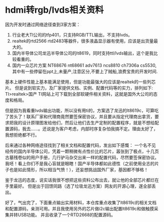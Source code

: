 # hdmi转rgb/lvds相关资料
因为开发时通过网络途径查到3家方案：
1. 行业老大TI公司的tfp401，只支持RGB/TTL输出，不支持lvds。
2. realtek的rtd2566 rtd2483等器件，很多液晶显示器有使用，应该是出货量最大的。
3. 国内半导体公司龙迅半导体公司的lt8619，同时支持ttl/lvds输出，这个是我比较看重的。
4. 国内一众芯片方案 NT68676 nt68661 adv7613 ncs8810 ch7306a cs5530,
其中有一些停留在ppt上,未量产,注意区分,不要上了贼船,浪费宝贵的开发时间.

基本上硬件性能上基本能满足使用，但是功能最强大的应该是realtek的一些列芯片。
但是说到软实力，及厂家提供文档、实例、配置代码等的实力，排列如下:
TI>realtek>国产
TI网站上可下载到全部软硬件相关资料，这就是国外大公司的态度和格局。

但是因为我看重lvds输出功能，所以没有用ti的，方案选了龙迅的lt8619c，可算吃了苦头了！联系厂家和代理商竟然要签保密协议，并且要从指定代理商出拿货，要求把我的设计原理图发给他们，然后让他们去生产定制的配置程序，就是不想给配置源码，我去......。还说是为客户考虑，内部时序复杂怕我搞不定。理由太好了，我想拒绝都不行。

后来通过各种网络途径找到了相关文档和配置代码，发出如下感慨：
一个名不见经传的国内半导体公司，凭着一颗稍微有点性价比的芯片，嚣张到了极点，十几页古墓残卷似的用户手册，几行驴马杂交出来一样的配置代码，尽然要签保密协议。我呸！看上你们不是我心盲就是眼瞎！国产半导体都如此德性（之前使用全志的片子也是如此情形，所以相当气愤！），还妄想挑战国外厂家，基因都不够格！

鉴于龙迅的态度，说实话我很不想把这些资料公布出去，就让他的全部芯片都烂在手里最好。
但是出于回馈同路（选了垃圾龙迅方案）网友的开源心理，遂全部丢出。

好了，气出完了，下面重点输出实用材料，本仓库重点收集了lt8619c的相关文档和配置源码，亲测可用。并且我使用另外的芯片做i2c输出配置lt8619c和做触摸采集并转USB功能。
并且收录了一个RTD2668的配置源码。
